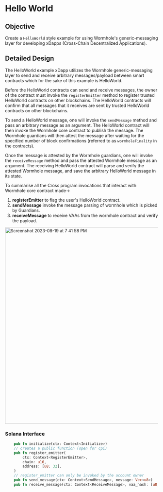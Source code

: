 # Hello World

## Objective

Create a `HelloWorld` style example for using Wormhole's generic-messaging layer for developing xDapps (Cross-Chain Decentralized Applications).

## Detailed Design

The HelloWorld example xDapp utilizes the Wormhole generic-messaging layer to send and receive arbitrary messages/payload between smart contracts which for the sake of this example is HelloWorld.

Before the HelloWorld contracts can send and receive messages, the owner of the contract must invoke the `registerEmitter` method to register trusted HelloWorld contracts on other blockchains. The HelloWorld contracts will confirm that all messages that it receives are sent by trusted HelloWorld contracts on other blockchains.

To send a HelloWorld message, one will invoke the `sendMessage` method and pass an arbitrary message as an argument. The HelloWorld contract will then invoke the Wormhole core contract to publish the message. The Wormhole guardians will then attest the message after waiting for the specified number of block confirmations (referred to as `wormholeFinality` in the contracts).

Once the message is attested by the Wormhole guardians, one will invoke the `receiveMessage` method and pass the attested Wormhole message as an argument. The receiving HelloWorld contract will parse and verify the attested Wormhole message, and save the arbitrary HelloWorld message in its state.

To summarise all the Cross program invocations that interact with Wormhole core contract made->
1. **registerEmitter** to flag the user's HelloWorld contract.
2. **sendMessage** invoke the message parsing of wormhole which is picked by Guardians.
3. **receiveMessage** to receive VAAs from the wormhole contract and verify the  payload.
<img width="646" alt="Screenshot 2023-08-19 at 7 41 58 PM" src="https://github.com/wormhole-foundation/wormhole-scaffolding/assets/88841339/03121963-1276-4ee9-baa2-33e2e92a4dbf">


### Solana Interface

```rust
    pub fn initialize(ctx: Context<Initialize>)
    // creates a public function (open for cpi)
    pub fn register_emitter(
        ctx: Context<RegisterEmitter>,
        chain: u16,
        address: [u8; 32],
    )
    // register_emitter can only be invoked by the account owner
    pub fn send_message(ctx: Context<SendMessage>, message: Vec<u8>)
    pub fn receive_message(ctx: Context<ReceiveMessage>, vaa_hash: [u8; 32])
```
